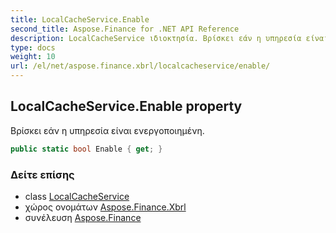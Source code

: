 ```yaml
---
title: LocalCacheService.Enable
second_title: Aspose.Finance for .NET API Reference
description: LocalCacheService ιδιοκτησία. Βρίσκει εάν η υπηρεσία είναι ενεργοποιημένη.
type: docs
weight: 10
url: /el/net/aspose.finance.xbrl/localcacheservice/enable/
---
```

## LocalCacheService.Enable property

Βρίσκει εάν η υπηρεσία είναι ενεργοποιημένη.

```csharp
public static bool Enable { get; }
```

### Δείτε επίσης

* class [LocalCacheService](../)
* χώρος ονομάτων [Aspose.Finance.Xbrl](../../localcacheservice/)
* συνέλευση [Aspose.Finance](../../../)


